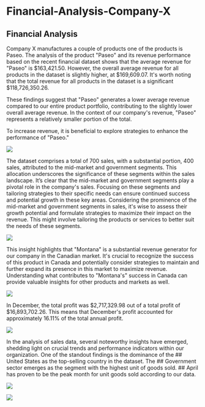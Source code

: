 # Financial-Analysis-Company-X

## Financial Analysis

Company X manufactures a couple of products one of the products is Paseo. The analysis of the product "Paseo" and its revenue performance based on the recent financial dataset shows that the average revenue for "Paseo" is $163,421.50. However, the overall average revenue for all products in the dataset is slightly higher, at $169,609.07. It's worth noting that the total revenue for all products in the dataset is a significant $118,726,350.26.

These findings suggest that "Paseo" generates a lower average revenue compared to our entire product portfolio, contributing to the slightly lower overall average revenue. In the context of our company's revenue, "Paseo" represents a relatively smaller portion of the total.

To increase revenue, it is beneficial to explore strategies to enhance the performance of "Paseo." 

![](https://github.com/TomiiOkotie/Financial-Analysis-Company-X/blob/main/Screenshot%202023-10-19%20at%2001.05.51.png)

The dataset comprises a total of 700 sales, with a substantial portion, 400 sales, attributed to the mid-market and government segments. This allocation underscores the significance of these segments within the sales landscape. It’s clear that the mid-market and government segments play a pivotal role in the company's sales. Focusing on these segments and tailoring strategies to their specific needs can ensure continued success and potential growth in these key areas.  Considering the prominence of the mid-market and government segments in sales, it's wise to assess their growth potential and formulate strategies to maximize their impact on the revenue. This might involve tailoring the products or services to better suit the needs of these segments.

![](https://github.com/TomiiOkotie/Financial-Analysis-Company-X/blob/main/NumberofSales.png)


This insight highlights that "Montana" is a substantial revenue generator for our company in the Canadian market. It's crucial to recognize the success of this product in Canada and potentially consider strategies to maintain and further expand its presence in this market to maximize revenue. Understanding what contributes to "Montana's" success in Canada can provide valuable insights for other products and markets as well.

![](https://github.com/TomiiOkotie/Financial-Analysis-Company-X/blob/main/MontanaCanada.png)

In December, the total profit was $2,717,329.98 out of a total profit of $16,893,702.26. This means that December's profit accounted for approximately 16.11% of the total annual profit. 

![](https://github.com/TomiiOkotie/Financial-Analysis-Company-X/blob/main/TotalDecember.png)


In the analysis of sales data, several noteworthy insights have emerged, shedding light on crucial trends and performance indicators within our organization. One of the standout findings is the dominance of the ## United States as the top-selling country in the dataset. The  ## Government sector emerges as the segment with the highest unit of goods sold. ## April has proven to be the peak month for unit goods sold according to our data.

![](https://github.com/TomiiOkotie/Financial-Analysis-Company-X/blob/main/AdvanceCount.png)


![](https://github.com/TomiiOkotie/Financial-Analysis-Company-X/blob/main/AdvanceFunction.png)





